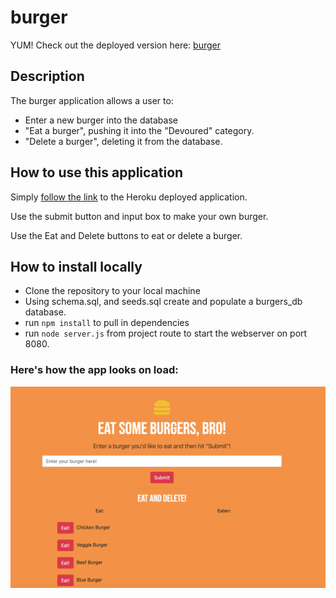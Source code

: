# burger
YUM! Check out the deployed version here: [burger](https://salty-meadow-21009.herokuapp.com/)

## Description
The burger application allows a user to:
* Enter a new burger into the database
* "Eat a burger", pushing it into the "Devoured" category.
* "Delete a burger", deleting it from the database.

## How to use this application
Simply [follow the link](https://salty-meadow-21009.herokuapp.com/) to the Heroku deployed application.

Use the submit button and input box to make your own burger.

Use the Eat and Delete buttons to eat or delete a burger.

## How to install locally
* Clone the repository to your local machine
* Using schema.sql, and seeds.sql create and populate a burgers_db database.
* run `npm install` to pull in dependencies
* run `node server.js` from project route to start the webserver on port 8080.

### Here's how the app looks on load:
![Image of app](https://github.com/cpusillo/burger/blob/main/public/assets/img/burgers.png)
